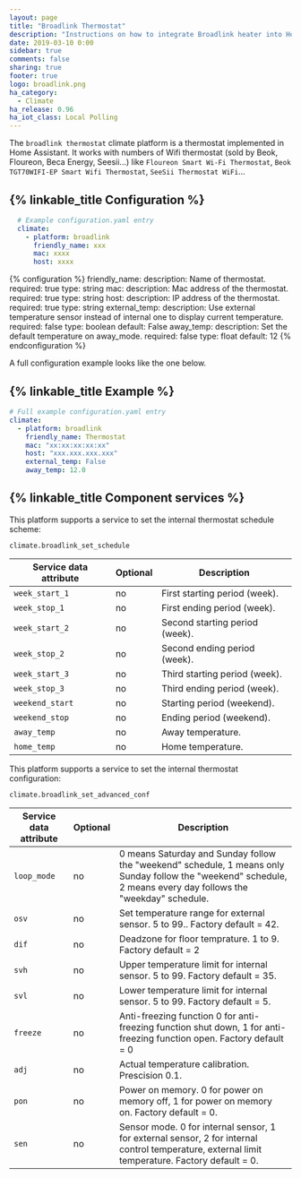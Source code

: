 ```yaml
---
layout: page
title: "Broadlink Thermostat"
description: "Instructions on how to integrate Broadlink heater into Home Assistant."
date: 2019-03-10 0:00
sidebar: true
comments: false
sharing: true
footer: true
logo: broadlink.png
ha_category:
  - Climate
ha_release: 0.96
ha_iot_class: Local Polling
---
```


The `broadlink thermostat` climate platform is a thermostat implemented in Home Assistant. It works with numbers of Wifi thermostat (sold by Beok, Floureon, Beca Energy, Seesii...) like `Floureon Smart Wi-Fi Thermostat`, `Beok TGT70WIFI-EP Smart Wifi Thermostat`, `SeeSii Thermostat WiFi`...

## {% linkable_title Configuration %}

```yaml
  # Example configuration.yaml entry
  climate:
    - platform: broadlink
      friendly_name: xxx
      mac: xxxx
      host: xxxx
```

{% configuration %}
friendly_name:
  description: Name of thermostat.
  required: true
  type: string
mac:
  description: Mac address of the thermostat.
  required: true
  type: string
host:
  description: IP address of the thermostat.
  required: true
  type: string
external_temp:
  description: Use external temperature sensor instead of internal one to display current temperature.
  required: false
  type: boolean
  default: False
away_temp:
  description: Set the default temperature on away_mode.
  required: false
  type: float
  default: 12
{% endconfiguration  %}

A full configuration example looks like the one below. 

## {% linkable_title Example %}

```yaml
# Full example configuration.yaml entry
climate:
  - platform: broadlink
    friendly_name: Thermostat
    mac: "xx:xx:xx:xx:xx"
    host: "xxx.xxx.xxx.xxx"
    external_temp: False
    away_temp: 12.0
```

## {% linkable_title Component services %}

This platform supports a service to set the internal thermostat schedule scheme:

`climate.broadlink_set_schedule`

| Service data attribute | Optional | Description |
| ---------------------- | -------- | ----------- |
| `week_start_1` | no | First starting period (week).
| `week_stop_1` | no | First ending period (week).
| `week_start_2` | no | Second starting period (week).
| `week_stop_2` | no | Second ending period (week).
| `week_start_3` | no | Third starting period (week).
| `week_stop_3` | no | Third ending period (week).
| `weekend_start` | no | Starting period (weekend).
| `weekend_stop` | no | Ending period (weekend).
| `away_temp` | no | Away temperature.
| `home_temp` | no | Home temperature.

This platform supports a service to set the internal thermostat configuration:

`climate.broadlink_set_advanced_conf`

| Service data attribute | Optional | Description |
| ---------------------- | -------- | ----------- |
| `loop_mode` | no | 0 means Saturday and Sunday follow the "weekend" schedule, 1 means only Sunday follow the "weekend" schedule, 2 means every day follows the "weekday" schedule.
| `osv` | no | Set temperature range for external sensor. 5 to 99.. Factory default = 42.
| `dif` | no | Deadzone for floor temprature. 1 to 9. Factory default = 2
| `svh` | no | Upper temperature limit for internal sensor. 5 to 99. Factory default = 35.
| `svl` | no | Lower temperature limit for internal sensor. 5 to 99. Factory default = 5.
| `freeze` | no | Anti-freezing function 0 for anti-freezing function shut down, 1 for anti-freezing function open. Factory default = 0
| `adj` | no | Actual temperature calibration. Prescision 0.1.
| `pon` | no | Power on memory. 0 for power on memory off, 1 for power on memory on. Factory default = 0.
| `sen` | no | Sensor mode. 0 for internal sensor, 1 for external sensor, 2 for internal control temperature, external limit temperature. Factory default = 0.
